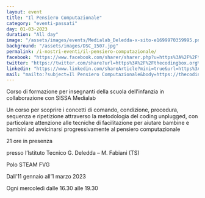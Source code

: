 ```yaml
---
layout: event
title: "Il Pensiero Computazionale"
category: "eventi-passati"
day: 01-03-2023
duration: "All day"
image: "/assets/images/events/Medialab_Deledda-x-sito-e1699970359995.png"
background: "/assets/images/DSC_1507.jpg"
permalink: /i-nostri-eventi/il-pensiero-computazionale/
facebook: "https://www.facebook.com/sharer/sharer.php?u=https%3A%2F%2Fthecodingbox.org%2Fevents%2Fil-pensiero-computazionale%2F"
twitter: "https://twitter.com/share?url=https%3A%2F%2Fthecodingbox.org%2Fevents%2Fil-pensiero-computazionale%2F"
linkedin: "https://www.linkedin.com/shareArticle?mini=true&url=https%3A%2F%2Fthecodingbox.org%2Fevents%2Fil-pensiero-computazionale%2F"
mail: "mailto:?subject=Il Pensiero Computazionale&body=https://thecodingbox.org/events/il-pensiero-computazionale/"
---
```


Corso di formazione per insegnanti della scuola dell’infanzia in collaborazione con SISSA Medialab

Un corso per scoprire i concetti di comando, condizione, procedura, sequenza e ripetizione attraverso la metodologia del
coding unplugged, con particolare attenzione alle tecniche di facilitazione per aiutare bambine e bambini ad avvicinarsi
progressivamente al pensiero computazionale

21 ore in presenza

presso l’Istituto Tecnico G. Deledda – M. Fabiani (TS)

Polo STEAM FVG

Dall’11 gennaio all’1 marzo 2023

Ogni mercoledì dalle 16.30 alle 19.30
